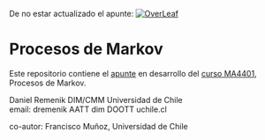 De no estar actualizado el apunte: [![OverLeaf](https://img.shields.io/badge/OverLeaf-view-green.svg)](https://www.overleaf.com/read/ycczkjyrcxvq)
# Procesos de Markov

Este repositorio contiene el [apunte](./pdfs/Apuntes_de_Markov.pdf) en desarrollo del [curso MA4401](./pdfs/prog-curso.pdf), Procesos de Markov.

Daniel Remenik
DIM/CMM
Universidad de Chile  
email: dremenik AATT dim DOOTT uchile.cl 

co-autor:
Francisco Muñoz,
Universidad de Chile
